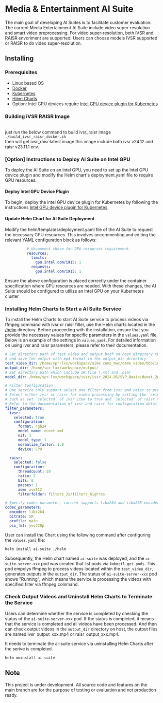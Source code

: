 # Media & Entertainment AI Suite
The main goal of developing AI Suites is to facilitate customer evaluation. The current Media Entertainment AI Suite include video super-resolution and smart video preprocessing. For video super-resolution, both iVSR and RAISR envoriment are supported. Users can choose models IVSR supported or RAISR to do video super-resolution.

## Installing

### Prerequisites
- Linux based OS
- [Docker](https://www.docker.com/)
- [Kubernetes](https://kubernetes.io/docs/home/)
- [Hlem Charts](https://helm.sh/)
- Option: Intel GPU devices require [Intel GPU device plugin for Kubernetes](https://intel.github.io/intel-device-plugins-for-kubernetes/cmd/gpu_plugin/README.html)

### Building iVSR RAISR Image

<br> just run the below command to build ivsr_raisr image
`./build_ivsr_raisr_docker.sh` </br>
then will get ivsr_raisr:latest image this image include both ivsr v24.12  and raisr v23.11.1 env.

### [Option] Instructions to Deploy AI Suite on Intel GPU

To deploy the AI Suite on an Intel GPU, you need to set up the Intel GPU device plugin and modify the Helm chart's deployment.yaml file to require GPU resources.

#### Deploy Intel GPU Device Plugin

To begin, deploy the Intel GPU device plugin for Kubernetes by following the instructions [Intel GPU device plugin for Kubernetes](https://intel.github.io/intel-device-plugins-for-kubernetes/cmd/gpu_plugin/README.html#install-with-nfd).

#### Update Helm Chart for AI Suite Deployment

Modify the helm/templates/deployment.yaml file of the AI Suite to request the necessary GPU resources. This involves uncommenting and editing the relevant YAML configuration block as follows:

```yaml
          # Uncomment these for GPU resources requirement
          resources:
            limits:
              gpu.intel.com/i915: 1
            requests:
              gpu.intel.com/i915: 1
```
Ensure the above configuration is placed correctly under the container specification where GPU resources are needed.
With these changes, the AI Suite should be configured to utilize an Intel GPU on your Kubernetes cluster

### Installing Helm Charts to Start a AI Suite Service

To install the Helm Charts to start AI Suite service to process videos via ffmpeg command with ivsr or raisr filter, use the Helm charts located in the [/helm](helm) directory. Before proceeding with the installation, ensure that you provide the necessary values for specific parameters in the `values.yaml` file. Below is an example of the settings in `values.yaml`. For detailed information on using ivsr and raisr parameters, please refer to their documentation.

```yaml
# Set directory path of test video and output both on host directory that application will process all videos in mp4 format in test_video_dir directory
# and save the output with mp4 format in the output_dir directory
test_video_dir: /home/spr-lxx/workspace/aime_cemp_mwc/demo_video/bbb/input/
output_dir: /home/spr-lxx/workspace/output/
# Set directory path which include IR file (.xml and .bin)
model_dir: /home/spr-lxx/workspace/ivsr/ivsr_2024.05/SVP_Basic/dunet_2024.01/INT8-performance/

# Filter Configuration
# One service only support select one filter from ivsr and raisr to process videos.
# Select either ivsr or raisr for video processing by setting the 'selected' property to true.
# Such as set `selected` of ivsr item to true and `selected` of raisr to false to select ivsr filter to do process videos.
# Refer to the documentation of ivsr and raisr for configuration details.
filter_parameters:
  ivsr:
    selected: true
    configuration:
      format: rgb24
      model_name: dunet.xml
      nif: 1
      model_type: 1
      normalize_factor: 1.0
      device: CPU

  raisr:
    selected: false
    configuration:
      threadcount: 20
      ratio: 2
      bits: 8
      passes: 1
      asm: avx512
      filterfolder: filters_2x/filters_highres

# Specify codec parameter, current supports libx264 and libx265 encoders
codec_parameters:
  encoder: libx264
  bitrate: 5M
  profile: main
  pix_fmt: yuv420p
```

User can install the Chart using the following command after configuring the `values.yaml` file:

```bash
helm install ai-suite ./helm
```

Subsequently, the Helm chart named `ai-suite` was deployed, and the `ai-suite-server-xxx` pod was created that list pods via `kubectl get pods`. This pod empolys ffmpeg to process videos located within the `test_video_dir`, generates outputs in the `output_dir`. The status of `ai-suite-server-xxx` pod shows "Running", which means the service is processing the videos with specified filter via ffmpeg command.

### Check Output Videos and Uninstall Helm Charts to Terminate the Service
Users can determine whether the service is completed by checking the status of the `ai-suite-server-xxx` pod. If the status is completed, it means that the service is completed and all videos have been processed. And then can check output videos in the `output_dir` directory on host, the output files are named ivsr_output_xxx.mp4 or raisr_output_xxx.mp4.

It needs to terminate the ai-suite service via uninstalling Helm Charts after the serive is completed.

```bash
helm uninstall ai-suite
```
## Note
 
 This project is under development.
 All source code and features on the main branch are for the purpose of testing or evaluation and not production ready.
